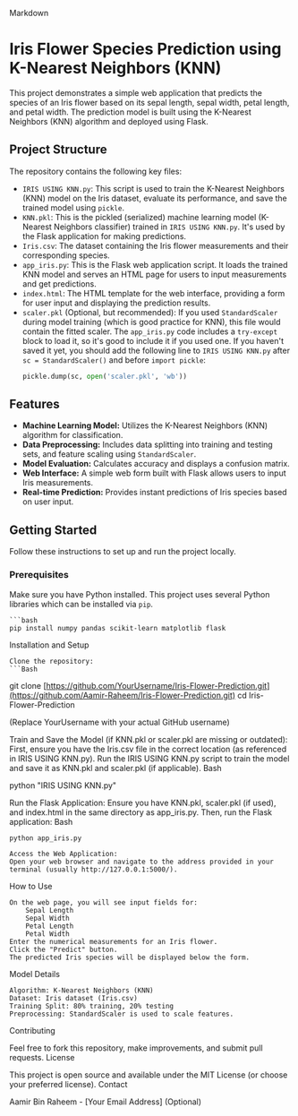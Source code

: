 Markdown

# Iris Flower Species Prediction using K-Nearest Neighbors (KNN)

This project demonstrates a simple web application that predicts the species of an Iris flower based on its sepal length, sepal width, petal length, and petal width. The prediction model is built using the K-Nearest Neighbors (KNN) algorithm and deployed using Flask.

## Project Structure

The repository contains the following key files:

* `IRIS USING KNN.py`: This script is used to train the K-Nearest Neighbors (KNN) model on the Iris dataset, evaluate its performance, and save the trained model using `pickle`.
* `KNN.pkl`: This is the pickled (serialized) machine learning model (K-Nearest Neighbors classifier) trained in `IRIS USING KNN.py`. It's used by the Flask application for making predictions.
* `Iris.csv`: The dataset containing the Iris flower measurements and their corresponding species.
* `app_iris.py`: This is the Flask web application script. It loads the trained KNN model and serves an HTML page for users to input measurements and get predictions.
* `index.html`: The HTML template for the web interface, providing a form for user input and displaying the prediction results.
* `scaler.pkl` (Optional, but recommended): If you used `StandardScaler` during model training (which is good practice for KNN), this file would contain the fitted scaler. The `app_iris.py` code includes a `try-except` block to load it, so it's good to include it if you used one. If you haven't saved it yet, you should add the following line to `IRIS USING KNN.py` after `sc = StandardScaler()` and before `import pickle`:
    ```python
    pickle.dump(sc, open('scaler.pkl', 'wb'))
    ```

## Features

* **Machine Learning Model:** Utilizes the K-Nearest Neighbors (KNN) algorithm for classification.
* **Data Preprocessing:** Includes data splitting into training and testing sets, and feature scaling using `StandardScaler`.
* **Model Evaluation:** Calculates accuracy and displays a confusion matrix.
* **Web Interface:** A simple web form built with Flask allows users to input Iris measurements.
* **Real-time Prediction:** Provides instant predictions of Iris species based on user input.

## Getting Started

Follow these instructions to set up and run the project locally.

### Prerequisites

Make sure you have Python installed. This project uses several Python libraries which can be installed via `pip`.

    ```bash
    pip install numpy pandas scikit-learn matplotlib flask
    

Installation and Setup

    Clone the repository:
    ```Bash

git clone [https://github.com/YourUsername/Iris-Flower-Prediction.git](https://github.com/Aamir-Raheem/Iris-Flower-Prediction.git)
cd Iris-Flower-Prediction

(Replace YourUsername with your actual GitHub username)

Train and Save the Model (if KNN.pkl or scaler.pkl are missing or outdated):
First, ensure you have the Iris.csv file in the correct location (as referenced in IRIS USING KNN.py).
Run the IRIS USING KNN.py script to train the model and save it as KNN.pkl and scaler.pkl (if applicable).
Bash

python "IRIS USING KNN.py"

Run the Flask Application:
Ensure you have KNN.pkl, scaler.pkl (if used), and index.html in the same directory as app_iris.py.
Then, run the Flask application:
Bash

    python app_iris.py

    Access the Web Application:
    Open your web browser and navigate to the address provided in your terminal (usually http://127.0.0.1:5000/).

How to Use

    On the web page, you will see input fields for:
        Sepal Length
        Sepal Width
        Petal Length
        Petal Width
    Enter the numerical measurements for an Iris flower.
    Click the "Predict" button.
    The predicted Iris species will be displayed below the form.

Model Details

    Algorithm: K-Nearest Neighbors (KNN)
    Dataset: Iris dataset (Iris.csv)
    Training Split: 80% training, 20% testing
    Preprocessing: StandardScaler is used to scale features.

Contributing

Feel free to fork this repository, make improvements, and submit pull requests.
License

This project is open source and available under the MIT License (or choose your preferred license).
Contact

Aamir Bin Raheem - [Your Email Address] (Optional)
